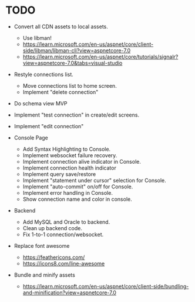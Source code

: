 # TODO

- Convert all CDN assets to local assets.

  - Use libman!
  - https://learn.microsoft.com/en-us/aspnet/core/client-side/libman/libman-cli?view=aspnetcore-7.0
  - https://learn.microsoft.com/en-us/aspnet/core/tutorials/signalr?view=aspnetcore-7.0&tabs=visual-studio

- Restyle connections list.
  - Move connections list to home screen.
  - Implement "delete connection"
- Do schema view MVP
- Implement "test connection" in create/edit screens.
- Implement "edit connection"
- Console Page
  - Add Syntax Highlighting to Console.
  - Implement websocket failure recovery.
  - Implement connection alive indicator in Console.
  - Implement connection health indicator
  - Implement query save/restore
  - Implement "statement under cursor" selection for Console.
  - Implement "auto-commit" on/off for Console.
  - Implement error handling in Console.
  - Show connection name and color in console.
- Backend

  - Add MySQL and Oracle to backend.
  - Clean up backend code.
  - Fix 1-to-1 connection/websocket.

- Replace font awesome
  - https://feathericons.com/
  - https://icons8.com/line-awesome
- Bundle and minify assets
  - https://learn.microsoft.com/en-us/aspnet/core/client-side/bundling-and-minification?view=aspnetcore-7.0
